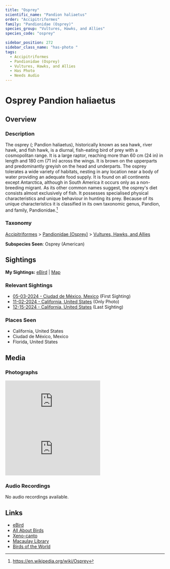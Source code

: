 ```yaml
---
title: "Osprey"
scientific_name: "Pandion haliaetus"
order: "Accipitriformes"
family: "Pandionidae (Osprey)"
species_group: "Vultures, Hawks, and Allies"
species_code: "osprey"

sidebar_position: 272
sidebar_class_name: "has-photo "
tags: 
  - Accipitriformes
  - Pandionidae (Osprey)
  - Vultures, Hawks, and Allies
  - Has Photo
  - Needs Audio
---
```


# Osprey <span className='sci_name'>Pandion haliaetus</span>

## Overview

### Description
The osprey (; Pandion haliaetus), historically known as sea hawk, river hawk, and fish hawk, is a diurnal, fish-eating bird of prey with a cosmopolitan range. It is a large raptor, reaching more than 60 cm (24 in) in length and 180 cm (71 in) across the wings. It is brown on the upperparts and predominantly greyish on the head and underparts.
The osprey tolerates a wide variety of habitats, nesting in any location near a body of water providing an adequate food supply. It is found on all continents except Antarctica, although in South America it occurs only as a non-breeding migrant.
As its other common names suggest, the osprey's diet consists almost exclusively of fish. It possesses specialised physical characteristics and unique behaviour in hunting its prey. Because of its unique characteristics it is classified in its own taxonomic genus, Pandion, and family, Pandionidae.[^1]

[^1]: https://en.wikipedia.org/wiki/Osprey

### Taxonomy
[Accipitriformes](/tags/accipitriformes) > [Pandionidae (Osprey)](/tags/pandionidae-osprey) > [Vultures, Hawks, and Allies](/tags/vultures-hawks-and-allies)

**Subspecies Seen**: Osprey (American)


## Sightings

**My Sightings:** [eBird](https://ebird.org/lifelist?r=world&time=life&spp=osprey) | [Map](/map?species_code=osprey)

### Relevant Sightings

* [05-03-2024 - Ciudad de México, Mexico](https://ebird.org/checklist/S171944260) (First Sighting)
* [11-02-2024 - California, United States](https://ebird.org/checklist/S201177048) (Only Photo)
* [12-15-2024 - California, United States](https://ebird.org/checklist/S205522237) (Last Sighting)

### Places Seen

* California, United States
* Ciudad de México, Mexico
* Florida, United States



## Media
### Photographs
<iframe className="photo_iframe vertical" src="https://macaulaylibrary.org/asset/625745134/embed" frameBorder="0" allowFullScreen></iframe>
<iframe className="photo_iframe vertical" src="https://macaulaylibrary.org/asset/625745135/embed" frameBorder="0" allowFullScreen></iframe>

### Audio Recordings
No audio recordings available.

## Links
* [eBird](https://ebird.org/species/osprey) 
* [All About Birds](https://www.allaboutbirds.org/guide/osprey) 
* [Xeno-canto](https://www.xeno-canto.org/species/pandion-haliaetus) 
* [Macaulay Library](https://search.macaulaylibrary.org/catalog?taxonCode=osprey&sort=rating_rank_desc)
* [Birds of the World](https://birdsoftheworld.org/bow/species/osprey)
